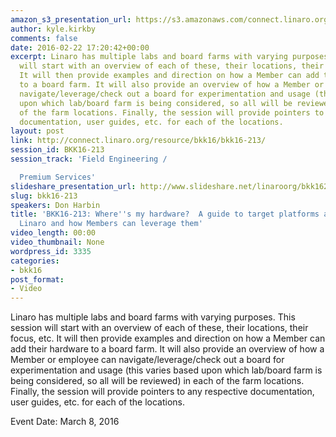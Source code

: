 ```yaml
---
amazon_s3_presentation_url: https://s3.amazonaws.com/connect.linaro.org/bkk16/Presentations/Tuesday/BKK16-213.pdf
author: kyle.kirkby
comments: false
date: 2016-02-22 17:20:42+00:00
excerpt: Linaro has multiple labs and board farms with varying purposes. This session
  will start with an overview of each of these, their locations, their focus, etc.
  It will then provide examples and direction on how a Member can add their hardware
  to a board farm. It will also provide an overview of how a Member or employee can
  navigate/leverage/check out a board for experimentation and usage (this varies based
  upon which lab/board farm is being considered, so all will be reviewed) in each
  of the farm locations. Finally, the session will provide pointers to any respective
  documentation, user guides, etc. for each of the locations.
layout: post
link: http://connect.linaro.org/resource/bkk16/bkk16-213/
session_id: BKK16-213
session_track: 'Field Engineering /

  Premium Services'
slideshare_presentation_url: http://www.slideshare.net/linaroorg/bkk16213-wheres-the-hardware
slug: bkk16-213
speakers: Don Harbin
title: 'BKK16-213: Where''s my hardware?  A guide to target platforms available in
  Linaro and how Members can leverage them'
video_length: 00:00
video_thumbnail: None
wordpress_id: 3335
categories:
- bkk16
post_format:
- Video
---
```


Linaro has multiple labs and board farms with varying purposes. This session will start with an overview of each of these, their locations, their focus, etc. It will then provide examples and direction on how a Member can add their hardware to a board farm. It will also provide an overview of how a Member or employee can navigate/leverage/check out a board for experimentation and usage (this varies based upon which lab/board farm is being considered, so all will be reviewed) in each of the farm locations. Finally, the session will provide pointers to any respective documentation, user guides, etc. for each of the locations.

Event Date: March 8, 2016

